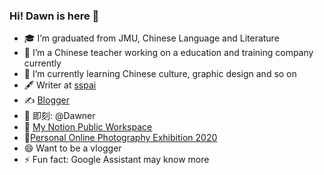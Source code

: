 ### Hi! Dawn is here 👋

- 🎓 I’m graduated from JMU, Chinese Language and Literature
- 🔭 I’m a Chinese teacher working on a education and training company currently
- 🌱 I’m currently learning Chinese culture, graphic design and so on
- 🖋 Writer at [sspai](https://sspai.com/u/dawner/posts)
- ✍️ [Blogger](https://dawner.top/)
- 💛 即刻: @Dawner
- 🎲 [My Notion Public Workspace](https://www.notion.so/imdawn/Dawn-s-Warehouse-f16d22567aa04496b4e8aa2a2df9ff58)
- 🥽[Personal Online Photography Exhibition 2020](https://www.wolai.com/dawn/a9zcvhyY48rycr4QnHBrRu?theme=light)
- 😄 Want to be a vlogger
- ⚡ Fun fact: Google Assistant may know more
